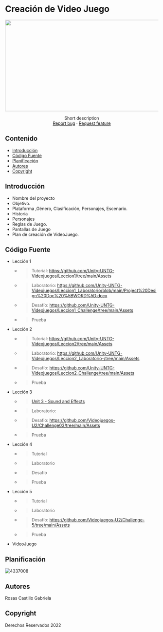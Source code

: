 # Creación de Video Juego
<p align="center">
    <img src="https://user-images.githubusercontent.com/8560750/195950148-0c0df38e-5f96-45ae-87c3-6922738c612d.jpg" alt="Logo" width=1200 height=300>

  <p align="center">
    Short description
    <br>
    <a href="https://reponame/issues/new?template=bug.md">Report bug</a>
    ·
    <a href="https://reponame/issues/new?template=feature.md&labels=feature">Request feature</a>
  </p>
</p>


## Contenido

- [Introducción](#introducción)
- [Código Fuente](#código-fuente)
- [Planificación](#planificación)
- [Autores](#autores)
- [Copyright](#copyright)


## Introducción

- Nombre del proyecto
- Objetivo.
- Plataforma ,Género, Clasificación, Personajes, Escenario.
- Historia
- Personajes
- Reglas de Juego.
- Pantallas de Juego
- Plan de creación de VideoJuego.

## Código Fuente

* Lección 1
  * > Tutorial: https://github.com/Unity-UNTG-Videojuegos/Leccion1/tree/main/Assets
  * > Laboratorio: https://github.com/Unity-UNTG-Videojuegos/Leccion1_Laboratorio/blob/main/Project%20Design%20Doc%20%5BWORD%5D.docx
  * > Desafío: https://github.com/Unity-UNTG-Videojuegos/Leccion1_Challenge/tree/main/Assets
  * > Prueba
* Lección 2
  * > Tutorial: https://github.com/Unity-UNTG-Videojuegos/Leccion2/tree/main/Assets
  * > Laboratorio: https://github.com/Unity-UNTG-Videojuegos/Leccion2_Laboratorio-/tree/main/Assets
  * > Desafío: https://github.com/Unity-UNTG-Videojuegos/Leccion2_Challenge/tree/main/Assets
  * > Prueba
* Lección 3
  * > [Unit 3 - Sound and Effects](https://github.com/Videojuegos-U2/Unidad-3/tree/main/Assets)
  * > Laboratorio:
  * > Desafio: https://github.com/Videojuegos-U2/Challenge03/tree/main/Assets
  * > Prueba
* Lección 4
  * > Tutorial
  * > Laboratorio
  * > Desafío
  * > Prueba
* Lección 5
  * > Tutorial
  * > Laboratorio
  * > Desafío: https://github.com/Videojuegos-U2/Challenge-5/tree/main/Assets
  * > Prueba
* VideoJuego

## Planificación

![4337008](https://user-images.githubusercontent.com/8560750/195951617-083a7e4d-323d-47b5-8e5e-529ded31bc06.jpg)

## Autores
Rosas Castillo Gabriela

## Copyright
Derechos Reservados 2022
